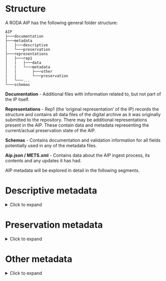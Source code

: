 # Structure

A RODA AIP has the following general folder structure:

```
AIP
├───documentation
├───metadata
│   ├───descriptive
│   └───preservation
├───representations
│   ├───rep1
│   |   ├───data
│   |   └───metadata
│   |       ├───other
│   |       └───preservation
|   └───...
└───schemas
```

**Documentation** - Additional files with information related to, but not part of the IP itself.

**Representations** - Rep1 (the ‘original representation’ of the IP) records the structure and contains all data files of the digital archive as it was originally submitted to the repository. There may be additional representations present in the AIP. These contain data and metadata representing the current/actual preservation state of the AIP.

**Schemas** - Contains documentation and validation information for all fields potentially used in any of the metadata files.

**Aip.json / METS.xml** - Contains data about the AIP ingest process, its contents and any updates it has had.

AIP metadata will be explored in detail in the following segments.

# Descriptive metadata

<details>
  <summary>Click to expand</summary>
    
Description.xml contains provided information about the archives contained in the AIP. The following table contains an overview of all tags considered, including mapping between descriptive metadata standards. It also shows how these standards are then mapped to the meemoo.xml.

| RODA-IN interface            | RODA-IN SCALA EAD                               | MEEMOO SIDECAR                       |
|------------------------------|-------------------------------------------------|--------------------------------------|
| scala ID                     | ead/archdesc/did/unitid@label="scalaId"         | /viaa/dc_identifier_localids/scalaId |
| local ID                     | ead/archdesc/did/unitid@label="localId"         | /viaa/dc_identifier_localid          |
| type                         | ead/archdesc@level="collection"                 |                                      |
| title                        | ead/archdesc/did/unittitle                      | /viaa/dc_title                       |
| date(s)                      | ead/archdesc/did/unitdate                       |                                      |
| archive creator(s)           | ead/archdesc/did/origination@label="creator"    | /viaa/dc_creators/Archiefvormer      |
| producer                     | ead/archdesc/did/origination@label="creator"    | /viaa/dc_publishers/publisher        |
| repository ID                | ead/archdesc/did/unitid @label="repositorycode" |                                      |
| repository name              | ead/archdesc/did/repository/corpname            | /viaa/CP                             |
| scope / content              | ead/archdesc/did/scopecontent                   | /viaa/dc_description                 |
| conditions governing access  | ead/archdesc/did/accessrestrict                 | /viaa/dc_rights_comment              |
| related units of description | ead/archdesc/did/relatedmaterial                | /viaa/dc_titles/archief              |
| date of creation             | ead/archdesc/procesinfo                         |                                      |

[Table source](https://docs.google.com/spreadsheets/d/1Za5ffiPs2Szpvpwx85ow2Y3wPLuSTrNZPgCWaP0tXO4/edit#gid=1231888693)

</details>

# Preservation metadata
    
<details>
  <summary>Click to expand</summary>
    
## Object metadata

### File object metadata
    
Contains structural information about each file, like its name, fixity information, format, size, …

The representation folder structure is copied. Then for each data file a file object PREMIS is made. Each file object PREMIS is given the filename of the original file.
    
<details>
  <summary>Example of a file object</summary>
    
```xml
<?xml version="1.0" encoding="UTF-8"?>
<v3:object xsi:type="v3:file" xmlns:v3="http://www.loc.gov/premis/v3" xmlns:xsi="http://www.w3.org/2001/XMLSchema-instance">
  <v3:objectIdentifier>
    <v3:objectIdentifierType>URN</v3:objectIdentifierType>
    <v3:objectIdentifierValue>urn:roda:premis:file:Stuk1_Tekstdocument.docx</v3:objectIdentifierValue>
  </v3:objectIdentifier>
  <v3:preservationLevel>
    <v3:preservationLevelValue>full</v3:preservationLevelValue>
  </v3:preservationLevel>
  <v3:objectCharacteristics>
    <v3:fixity>
      <v3:messageDigestAlgorithm>MD5</v3:messageDigestAlgorithm>
      <v3:messageDigest>DC5D4F96B81E7453C48664F7CBBE32BF</v3:messageDigest>
      <v3:messageDigestOriginator>RODA</v3:messageDigestOriginator>
    </v3:fixity>
    <v3:size>11803</v3:size>
    <v3:format>
      <v3:formatDesignation>
        <v3:formatName>Microsoft Word for Windows</v3:formatName>
        <v3:formatVersion>2007 onwards</v3:formatVersion>
      </v3:formatDesignation>
    </v3:format>
    <v3:format>
      <v3:formatRegistry>
        <v3:formatRegistryName>pronom</v3:formatRegistryName>
        <v3:formatRegistryKey>fmt/412</v3:formatRegistryKey>
      </v3:formatRegistry>
    </v3:format>
    <v3:format>
      <v3:formatRegistry>
        <v3:formatRegistryName>mime</v3:formatRegistryName>
        <v3:formatRegistryKey>application/vnd.openxmlformats-officedocument.wordprocessingml.document</v3:formatRegistryKey>
      </v3:formatRegistry>
    </v3:format>
  </v3:objectCharacteristics>
  <v3:originalName>Stuk1_Tekstdocument.docx</v3:originalName>
  <v3:storage>
    <v3:contentLocation>
      <v3:contentLocationType/>
      <v3:contentLocationValue/>
    </v3:contentLocation>
  </v3:storage>
</v3:object>
```

</details>
    
### Representation object metadata
    
Contains structural information about a representation, like its contained files and relations between them.

<details>
  <summary>Example of a representation object</summary>
    
```xml
<?xml version="1.0" encoding="UTF-8"?>
<v3:object xsi:type="v3:representation" xmlns:v3="http://www.loc.gov/premis/v3" xmlns:xsi="http://www.w3.org/2001/XMLSchema-instance">
  <v3:objectIdentifier>
    <v3:objectIdentifierType>URN</v3:objectIdentifierType>
    <v3:objectIdentifierValue>urn:roda:premis:representation:76af487e-7c63-3a1d-9ef2-5eec0b9e139d</v3:objectIdentifierValue>
  </v3:objectIdentifier>
  <v3:preservationLevel>
    <v3:preservationLevelValue/>
  </v3:preservationLevel>
  <v3:relationship>
    <v3:relationshipType>structural</v3:relationshipType>
    <v3:relationshipSubType>hasPart</v3:relationshipSubType>
    <v3:relatedObjectIdentifier>
      <v3:relatedObjectIdentifierType>URN</v3:relatedObjectIdentifierType>
      <v3:relatedObjectIdentifierValue>urn:roda:premis:file:Stuk2_Presentatie.pptx</v3:relatedObjectIdentifierValue>
    </v3:relatedObjectIdentifier>
  </v3:relationship>
  <v3:relationship>
    <v3:relationshipType>structural</v3:relationshipType>
    <v3:relationshipSubType>hasPart</v3:relationshipSubType>
    <v3:relatedObjectIdentifier>
      <v3:relatedObjectIdentifierType>URN</v3:relatedObjectIdentifierType>
      <v3:relatedObjectIdentifierValue>urn:roda:premis:file:Stuk1_Tekstdocument.docx</v3:relatedObjectIdentifierValue>
    </v3:relatedObjectIdentifier>
  </v3:relationship>
</v3:object>
```
    
</details>
    
## Event metadata
    
An event is a process which is run on the AIP. Events are normally run and saved at the AIP level. It is possible to explicitely ask RODA to run certain events at representation or file level. In those cases, the event data will be stored in PREMIS metadata at the respective level.

An event PREMIS file is a log file about an event. It contains the following parts:
- The type of event. Check the full list below.
- The outcome of the event. An event can have a SUCCESS or a FAILURE outcome. Or it can be SKIPPED, meaning the process was considered but not executed.
- The agents involved in the event. Agents can be users or software programs.
- The objects involved in the event. Objects can be files, representations, the AIP and even the ingested SIP.

Here follows a list of event PREMIS metadata per event type.
    
### Wellformedness check

Checks that the received SIP is well formed, complete and that no unexpected files were included.

Agents involved: EARKSIP2ToAIPPlugin, user starting ingest process.
    
Objects involved: SIP, AIP.

<details>
    <summary>Example</summary>
    
```xml
<?xml version="1.0" encoding="UTF-8"?>
<event xmlns="http://www.loc.gov/premis/v3">
  <eventIdentifier>
    <eventIdentifierType>URN</eventIdentifierType>
    <eventIdentifierValue>urn:roda:premis:event:f051d728-5cba-4a4c-b9b2-0ef192c3bc2c</eventIdentifierValue>
  </eventIdentifier>
  <eventType>wellformedness check</eventType>
  <eventDateTime>2021-09-20T10:42:12.80Z</eventDateTime>
  <eventDetailInformation>
    <eventDetail>Checked that the received SIP is well formed, complete and that no unexpected files were included.</eventDetail>
  </eventDetailInformation>
  <eventOutcomeInformation>
    <eventOutcome>SUCCESS</eventOutcome>
    <eventOutcomeDetail>
      <eventOutcomeDetailNote>The SIP was well formed and complete.</eventOutcomeDetailNote>
    </eventOutcomeDetail>
  </eventOutcomeInformation>
  <linkingAgentIdentifier>
    <linkingAgentIdentifierType>URN</linkingAgentIdentifierType>
    <linkingAgentIdentifierValue>urn:roda:premis:agent:org.roda.core.plugins.plugins.ingest.EARKSIP2ToAIPPlugin@1.0</linkingAgentIdentifierValue>
  </linkingAgentIdentifier>
  <linkingAgentIdentifier>
    <linkingAgentIdentifierType>URN</linkingAgentIdentifierType>
    <linkingAgentIdentifierValue>urn:roda:premis:agent:jkleevens</linkingAgentIdentifierValue>
  </linkingAgentIdentifier>
  <linkingObjectIdentifier>
    <linkingObjectIdentifierType>URN</linkingObjectIdentifierType>
    <linkingObjectIdentifierValue>urn:roda:transferred_resource:dossier_met_mappen - uuid-6981ba8e-9d2b-4e8a-912e-6e2a6ad44c3d.zip</linkingObjectIdentifierValue>
    <linkingObjectRole>source</linkingObjectRole>
  </linkingObjectIdentifier>
  <linkingObjectIdentifier>
    <linkingObjectIdentifierType>URN</linkingObjectIdentifierType>
    <linkingObjectIdentifierValue>urn:roda:aip:668b3f2f-51be-4dd7-ace6-d73a41b8526c</linkingObjectIdentifierValue>
    <linkingObjectRole>outcome</linkingObjectRole>
  </linkingObjectIdentifier>
</event>
```

</details>

Checks whether the descriptive metadata is included in the SIP and if this metadata is valid according to the established policy.

Agents involved: DescriptiveMetadataValidationPlugin, user starting ingest process.
    
Objects involved: AIP.

<details>
    <summary>Example</summary>

```xml
<?xml version="1.0" encoding="UTF-8"?>
<event xmlns="http://www.loc.gov/premis/v3">
  <eventIdentifier>
    <eventIdentifierType>URN</eventIdentifierType>
    <eventIdentifierValue>urn:roda:premis:event:5794d4d2-4d8e-4ebc-977e-1f0d3b5d077e</eventIdentifierValue>
  </eventIdentifier>
  <eventType>wellformedness check</eventType>
  <eventDateTime>2021-09-20T10:42:13.39Z</eventDateTime>
  <eventDetailInformation>
    <eventDetail>Checked whether the descriptive metadata is included in the SIP and if this metadata is valid according to the established policy.</eventDetail>
  </eventDetailInformation>
  <eventOutcomeInformation>
    <eventOutcome>SUCCESS</eventOutcome>
    <eventOutcomeDetail>
      <eventOutcomeDetailNote>Descriptive metadata is well formed and complete.
Schemas used on validation: scala-dc (1.0)</eventOutcomeDetailNote>
    </eventOutcomeDetail>
  </eventOutcomeInformation>
  <linkingAgentIdentifier>
    <linkingAgentIdentifierType>URN</linkingAgentIdentifierType>
    <linkingAgentIdentifierValue>urn:roda:premis:agent:org.roda.core.plugins.plugins.base.DescriptiveMetadataValidationPlugin@1.0</linkingAgentIdentifierValue>
  </linkingAgentIdentifier>
  <linkingAgentIdentifier>
    <linkingAgentIdentifierType>URN</linkingAgentIdentifierType>
    <linkingAgentIdentifierValue>urn:roda:premis:agent:jkleevens</linkingAgentIdentifierValue>
  </linkingAgentIdentifier>
  <linkingObjectIdentifier>
    <linkingObjectIdentifierType>URN</linkingObjectIdentifierType>
    <linkingObjectIdentifierValue>urn:roda:aip:668b3f2f-51be-4dd7-ace6-d73a41b8526c</linkingObjectIdentifierValue>
    <linkingObjectRole>outcome</linkingObjectRole>
  </linkingObjectIdentifier>
</event>
```
 
</details>

### Format identification

Identifies the object's file formats and versions using Siegfried.

Agents involved: SiegfriedPlugin, user starting ingest process.
    
Objects involved: all files.
 
<details>
    <summary>Example</summary>

```xml
<?xml version="1.0" encoding="UTF-8"?>
<event xmlns="http://www.loc.gov/premis/v3">
  <eventIdentifier>
    <eventIdentifierType>URN</eventIdentifierType>
    <eventIdentifierValue>urn:roda:premis:event:53c2f0b9-61c9-4088-a4e6-fabc8c6f6f2a</eventIdentifierValue>
  </eventIdentifier>
  <eventType>format identification</eventType>
  <eventDateTime>2021-09-20T10:42:13.89Z</eventDateTime>
  <eventDetailInformation>
    <eventDetail>Identified the object's file formats and versions using Siegfried.</eventDetail>
  </eventDetailInformation>
  <eventOutcomeInformation>
    <eventOutcome>SUCCESS</eventOutcome>
    <eventOutcomeDetail>
      <eventOutcomeDetailNote>File formats were identified and recorded in PREMIS objects.</eventOutcomeDetailNote>
    </eventOutcomeDetail>
  </eventOutcomeInformation>
  <linkingAgentIdentifier>
    <linkingAgentIdentifierType>URN</linkingAgentIdentifierType>
    <linkingAgentIdentifierValue>urn:roda:premis:agent:org.roda.core.plugins.plugins.characterization.SiegfriedPlugin@1.9.1 w/ DROID_SignatureFile_V97</linkingAgentIdentifierValue>
  </linkingAgentIdentifier>
  <linkingAgentIdentifier>
    <linkingAgentIdentifierType>URN</linkingAgentIdentifierType>
    <linkingAgentIdentifierValue>urn:roda:premis:agent:jkleevens</linkingAgentIdentifierValue>
  </linkingAgentIdentifier>
  <linkingObjectIdentifier>
    <linkingObjectIdentifierType>URN</linkingObjectIdentifierType>
    <linkingObjectIdentifierValue>urn:roda:file:07fd0033-d8c4-3e69-83f4-4bd0601efdb9</linkingObjectIdentifierValue>
    <linkingObjectRole>source</linkingObjectRole>
  </linkingObjectIdentifier>
  <linkingObjectIdentifier>
    <linkingObjectIdentifierType>URN</linkingObjectIdentifierType>
    <linkingObjectIdentifierValue>urn:roda:file:e1da121d-9a3a-3a09-bdb4-355c03cf560d</linkingObjectIdentifierValue>
    <linkingObjectRole>source</linkingObjectRole>
  </linkingObjectIdentifier>
  <linkingObjectIdentifier>
    <linkingObjectIdentifierType>URN</linkingObjectIdentifierType>
    <linkingObjectIdentifierValue>urn:roda:file:d775e0e6-66cb-3a76-b7ef-3695de3ec22b</linkingObjectIdentifierValue>
    <linkingObjectRole>source</linkingObjectRole>
  </linkingObjectIdentifier>
  <linkingObjectIdentifier>
    <linkingObjectIdentifierType>URN</linkingObjectIdentifierType>
    <linkingObjectIdentifierValue>urn:roda:file:5d9ee2c8-1dca-38dd-af8e-4ff1df860875</linkingObjectIdentifierValue>
    <linkingObjectRole>source</linkingObjectRole>
  </linkingObjectIdentifier>
</event>
```
  
</details>

### Virus check

Scans package for malicious programs using ClamAV.

Agents involved: AntivirusPlugin, user starting ingest process.
    
Objects involved: AIP.
    
<details>
    <summary>Example</summary>

```xml
<?xml version="1.0" encoding="UTF-8"?>
<event xmlns="http://www.loc.gov/premis/v3">
  <eventIdentifier>
    <eventIdentifierType>URN</eventIdentifierType>
    <eventIdentifierValue>urn:roda:premis:event:06079fd0-aa57-4931-922e-1df092a09183</eventIdentifierValue>
  </eventIdentifier>
  <eventType>virus check</eventType>
  <eventDateTime>2021-09-20T10:42:13.36Z</eventDateTime>
  <eventDetailInformation>
    <eventDetail>Scanned package for malicious programs using ClamAV.</eventDetail>
  </eventDetailInformation>
  <eventOutcomeInformation>
    <eventOutcome>SUCCESS</eventOutcome>
    <eventOutcomeDetail>
      <eventOutcomeDetailNote>The package does not contain any known malicious programs.
/roda/data/storage/aip/668b3f2f-51be-4dd7-ace6-d73a41b8526c: OK

----------- SCAN SUMMARY -----------
Infected files: 0
Time: 0.325 sec (0 m 0 s)
Start Date: 2021:09:20 10:42:13
End Date:   2021:09:20 10:42:13</eventOutcomeDetailNote>
    </eventOutcomeDetail>
  </eventOutcomeInformation>
  <linkingAgentIdentifier>
    <linkingAgentIdentifierType>URN</linkingAgentIdentifierType>
    <linkingAgentIdentifierValue>urn:roda:premis:agent:org.roda.core.plugins.plugins.antivirus.AntivirusPlugin@ClamAV 0.103.2/26261/Thu Aug 12 08:22:34 2021</linkingAgentIdentifierValue>
  </linkingAgentIdentifier>
  <linkingAgentIdentifier>
    <linkingAgentIdentifierType>URN</linkingAgentIdentifierType>
    <linkingAgentIdentifierValue>urn:roda:premis:agent:jkleevens</linkingAgentIdentifierValue>
  </linkingAgentIdentifier>
  <linkingObjectIdentifier>
    <linkingObjectIdentifierType>URN</linkingObjectIdentifierType>
    <linkingObjectIdentifierValue>urn:roda:aip:668b3f2f-51be-4dd7-ace6-d73a41b8526c</linkingObjectIdentifierValue>
    <linkingObjectRole>outcome</linkingObjectRole>
  </linkingObjectIdentifier>
</event>
```
  
</details>

### Authorization check

User permissions are checked to ensure that they have sufficient authorization to store the AIP under the desired node of the classification scheme.

Agents involved: VerifyUserAuthorizationPlugin, user starting ingest process.
    
Objects involved: AIP.
 
<details>
    <summary>Example</summary>

```xml
<?xml version="1.0" encoding="UTF-8"?>
<event xmlns="http://www.loc.gov/premis/v3">
  <eventIdentifier>
    <eventIdentifierType>URN</eventIdentifierType>
    <eventIdentifierValue>urn:roda:premis:event:d9f2207c-53ad-4196-b333-7b881ac676d2</eventIdentifierValue>
  </eventIdentifier>
  <eventType>authorization check</eventType>
  <eventDateTime>2021-09-20T10:42:13.97Z</eventDateTime>
  <eventDetailInformation>
    <eventDetail>User permissions have been checked to ensure that he has sufficient authorization to store the AIP under the desired node of the classification scheme.</eventDetail>
  </eventDetailInformation>
  <eventOutcomeInformation>
    <eventOutcome>SUCCESS</eventOutcome>
    <eventOutcomeDetail>
      <eventOutcomeDetailNote>The user has enough permissions to deposit the AIP under the designated node of the classification scheme
Done with checking user authorization for AIP 668b3f2f-51be-4dd7-ace6-d73a41b8526c</eventOutcomeDetailNote>
    </eventOutcomeDetail>
  </eventOutcomeInformation>
  <linkingAgentIdentifier>
    <linkingAgentIdentifierType>URN</linkingAgentIdentifierType>
    <linkingAgentIdentifierValue>urn:roda:premis:agent:org.roda.core.plugins.plugins.ingest.VerifyUserAuthorizationPlugin@1.0</linkingAgentIdentifierValue>
  </linkingAgentIdentifier>
  <linkingAgentIdentifier>
    <linkingAgentIdentifierType>URN</linkingAgentIdentifierType>
    <linkingAgentIdentifierValue>urn:roda:premis:agent:jkleevens</linkingAgentIdentifierValue>
  </linkingAgentIdentifier>
  <linkingObjectIdentifier>
    <linkingObjectIdentifierType>URN</linkingObjectIdentifierType>
    <linkingObjectIdentifierValue>urn:roda:aip:668b3f2f-51be-4dd7-ace6-d73a41b8526c</linkingObjectIdentifierValue>
    <linkingObjectRole>outcome</linkingObjectRole>
  </linkingObjectIdentifier>
</event>
```
   
</details>

### Ingest start

The ingest process starts.

Agents involved: ConfigurableIngestPlugin, user starting ingest process.
    
Objects involved: SIP, AIP.
    
<details>
    <summary>Example</summary>

```xml
<?xml version="1.0" encoding="UTF-8"?>
<event xmlns="http://www.loc.gov/premis/v3">
  <eventIdentifier>
    <eventIdentifierType>URN</eventIdentifierType>
    <eventIdentifierValue>urn:roda:premis:event:5aebcbb0-dcbd-41e2-b342-08de70fde9a6</eventIdentifierValue>
  </eventIdentifier>
  <eventType>ingest start</eventType>
  <eventDateTime>2021-09-20T10:42:11.97Z</eventDateTime>
  <eventDetailInformation>
    <eventDetail>The ingest process has started.</eventDetail>
  </eventDetailInformation>
  <eventOutcomeInformation>
    <eventOutcome>SUCCESS</eventOutcome>
    <eventOutcomeDetail>
      <eventOutcomeDetailNote>The ingest process has successfully ended.</eventOutcomeDetailNote>
    </eventOutcomeDetail>
  </eventOutcomeInformation>
  <linkingAgentIdentifier>
    <linkingAgentIdentifierType>URN</linkingAgentIdentifierType>
    <linkingAgentIdentifierValue>urn:roda:premis:agent:org.roda.core.plugins.plugins.ingest.v2.ConfigurableIngestPlugin@2.0</linkingAgentIdentifierValue>
  </linkingAgentIdentifier>
  <linkingAgentIdentifier>
    <linkingAgentIdentifierType>URN</linkingAgentIdentifierType>
    <linkingAgentIdentifierValue>urn:roda:premis:agent:jkleevens</linkingAgentIdentifierValue>
  </linkingAgentIdentifier>
  <linkingObjectIdentifier>
    <linkingObjectIdentifierType>URN</linkingObjectIdentifierType>
    <linkingObjectIdentifierValue>urn:roda:transferred_resource:dossier_met_mappen - uuid-6981ba8e-9d2b-4e8a-912e-6e2a6ad44c3d.zip</linkingObjectIdentifierValue>
    <linkingObjectRole>source</linkingObjectRole>
  </linkingObjectIdentifier>
  <linkingObjectIdentifier>
    <linkingObjectIdentifierType>URN</linkingObjectIdentifierType>
    <linkingObjectIdentifierValue>urn:roda:aip:668b3f2f-51be-4dd7-ace6-d73a41b8526c</linkingObjectIdentifierValue>
    <linkingObjectRole>outcome</linkingObjectRole>
  </linkingObjectIdentifier>
</event>
```
 
</details>

### Ingest end

The ingest process ends.

Agents involved: ConfigurableIngestPlugin, user starting ingest process.
    
Objects involved: SIP, AIP.
    
<details>
    <summary>Example</summary>

```xml
<?xml version="1.0" encoding="UTF-8"?>
<event xmlns="http://www.loc.gov/premis/v3">
  <eventIdentifier>
    <eventIdentifierType>URN</eventIdentifierType>
    <eventIdentifierValue>urn:roda:premis:event:8ce4e78f-6f09-40f4-99a5-5c8e7bc835d3</eventIdentifierValue>
  </eventIdentifier>
  <eventType>ingest end</eventType>
  <eventDateTime>2021-09-20T10:42:14.14Z</eventDateTime>
  <eventDetailInformation>
    <eventDetail>The ingest process has ended.</eventDetail>
  </eventDetailInformation>
  <eventOutcomeInformation>
    <eventOutcome>SUCCESS</eventOutcome>
    <eventOutcomeDetail>
      <eventOutcomeDetailNote>The ingest process has successfully ended.</eventOutcomeDetailNote>
    </eventOutcomeDetail>
  </eventOutcomeInformation>
  <linkingAgentIdentifier>
    <linkingAgentIdentifierType>URN</linkingAgentIdentifierType>
    <linkingAgentIdentifierValue>urn:roda:premis:agent:org.roda.core.plugins.plugins.ingest.v2.ConfigurableIngestPlugin@2.0</linkingAgentIdentifierValue>
  </linkingAgentIdentifier>
  <linkingAgentIdentifier>
    <linkingAgentIdentifierType>URN</linkingAgentIdentifierType>
    <linkingAgentIdentifierValue>urn:roda:premis:agent:jkleevens</linkingAgentIdentifierValue>
  </linkingAgentIdentifier>
  <linkingObjectIdentifier>
    <linkingObjectIdentifierType>URN</linkingObjectIdentifierType>
    <linkingObjectIdentifierValue>urn:roda:transferred_resource:dossier_met_mappen - uuid-6981ba8e-9d2b-4e8a-912e-6e2a6ad44c3d.zip</linkingObjectIdentifierValue>
    <linkingObjectRole>source</linkingObjectRole>
  </linkingObjectIdentifier>
  <linkingObjectIdentifier>
    <linkingObjectIdentifierType>URN</linkingObjectIdentifierType>
    <linkingObjectIdentifierValue>urn:roda:aip:668b3f2f-51be-4dd7-ace6-d73a41b8526c</linkingObjectIdentifierValue>
    <linkingObjectRole>outcome</linkingObjectRole>
  </linkingObjectIdentifier>
</event>
```
    
</details>

### Message digest calculation

Creates base PREMIS objects with file original name and file fixity information (like MD5 or SHA-256).

Agents involved: PremisSkeletonPlugin, user starting ingest process.
    
Objects involved: AIP.
   
<details>
    <summary>Example</summary>

```xml
<?xml version="1.0" encoding="UTF-8"?>
<event xmlns="http://www.loc.gov/premis/v3">
  <eventIdentifier>
    <eventIdentifierType>URN</eventIdentifierType>
    <eventIdentifierValue>urn:roda:premis:event:eeb83f9f-97e1-4a01-97b2-baa824f656bc</eventIdentifierValue>
  </eventIdentifier>
  <eventType>message digest calculation</eventType>
  <eventDateTime>2021-09-20T10:42:13.71Z</eventDateTime>
  <eventDetailInformation>
    <eventDetail>Created base PREMIS objects with file original name and file fixity information (SHA-256).</eventDetail>
  </eventDetailInformation>
  <eventOutcomeInformation>
    <eventOutcome>SUCCESS</eventOutcome>
    <eventOutcomeDetail>
      <eventOutcomeDetailNote>PREMIS objects were successfully created.</eventOutcomeDetailNote>
    </eventOutcomeDetail>
  </eventOutcomeInformation>
  <linkingAgentIdentifier>
    <linkingAgentIdentifierType>URN</linkingAgentIdentifierType>
    <linkingAgentIdentifierValue>urn:roda:premis:agent:org.roda.core.plugins.plugins.characterization.PremisSkeletonPlugin@1.0</linkingAgentIdentifierValue>
  </linkingAgentIdentifier>
  <linkingAgentIdentifier>
    <linkingAgentIdentifierType>URN</linkingAgentIdentifierType>
    <linkingAgentIdentifierValue>urn:roda:premis:agent:jkleevens</linkingAgentIdentifierValue>
  </linkingAgentIdentifier>
  <linkingObjectIdentifier>
    <linkingObjectIdentifierType>URN</linkingObjectIdentifierType>
    <linkingObjectIdentifierValue>urn:roda:aip:668b3f2f-51be-4dd7-ace6-d73a41b8526c</linkingObjectIdentifierValue>
    <linkingObjectRole>outcome</linkingObjectRole>
  </linkingObjectIdentifier>
</event>
```
  
</details>

### Accession

Adds the package to the inventory. After this point, the responsibility for the digital content’s preservation is passed on to the repository.

Agents involved: AutoAcceptSIPPlugin, user starting ingest process.
    
Objects involved: AIP.
    
<details>
    <summary>Example</summary>

```xml
<?xml version="1.0" encoding="UTF-8"?>
<event xmlns="http://www.loc.gov/premis/v3">
  <eventIdentifier>
    <eventIdentifierType>URN</eventIdentifierType>
    <eventIdentifierValue>urn:roda:premis:event:08fe7621-5824-456b-8178-952139837fa9</eventIdentifierValue>
  </eventIdentifier>
  <eventType>accession</eventType>
  <eventDateTime>2021-09-20T10:42:14.10Z</eventDateTime>
  <eventDetailInformation>
    <eventDetail>Added package to the inventory. After this point, the responsibility for the digital content’s preservation is passed on to the repository.</eventDetail>
  </eventDetailInformation>
  <eventOutcomeInformation>
    <eventOutcome>SUCCESS</eventOutcome>
    <eventOutcomeDetail>
      <eventOutcomeDetailNote>The AIP was successfully added to the repository's inventory.</eventOutcomeDetailNote>
    </eventOutcomeDetail>
  </eventOutcomeInformation>
  <linkingAgentIdentifier>
    <linkingAgentIdentifierType>URN</linkingAgentIdentifierType>
    <linkingAgentIdentifierValue>urn:roda:premis:agent:org.roda.core.plugins.plugins.ingest.AutoAcceptSIPPlugin@1.0</linkingAgentIdentifierValue>
  </linkingAgentIdentifier>
  <linkingAgentIdentifier>
    <linkingAgentIdentifierType>URN</linkingAgentIdentifierType>
    <linkingAgentIdentifierValue>urn:roda:premis:agent:jkleevens</linkingAgentIdentifierValue>
  </linkingAgentIdentifier>
  <linkingObjectIdentifier>
    <linkingObjectIdentifierType>URN</linkingObjectIdentifierType>
    <linkingObjectIdentifierValue>urn:roda:aip:668b3f2f-51be-4dd7-ace6-d73a41b8526c</linkingObjectIdentifierValue>
    <linkingObjectRole>outcome</linkingObjectRole>
  </linkingObjectIdentifier>
</event>
```
 
</details>

### Unpacking

Extracts objects from the package in E-ARK SIP 2 format.

Agents involved: EARKSIP2ToAIPPlugin, user starting ingest process.
    
Objects involved: SIP, AIP.
    
<details>
    <summary>Example</summary>

```xml
<?xml version="1.0" encoding="UTF-8"?>
<event xmlns="http://www.loc.gov/premis/v3">
  <eventIdentifier>
    <eventIdentifierType>URN</eventIdentifierType>
    <eventIdentifierValue>urn:roda:premis:event:93820350-9ebd-47ba-aed6-71e8801cbf23</eventIdentifierValue>
  </eventIdentifier>
  <eventType>unpacking</eventType>
  <eventDateTime>2021-09-20T10:42:12.78Z</eventDateTime>
  <eventDetailInformation>
    <eventDetail>Extracted objects from package in E-ARK SIP 2 format.</eventDetail>
  </eventDetailInformation>
  <eventOutcomeInformation>
    <eventOutcome>SUCCESS</eventOutcome>
    <eventOutcomeDetail>
      <eventOutcomeDetailNote>The SIP has been successfully unpacked.</eventOutcomeDetailNote>
    </eventOutcomeDetail>
  </eventOutcomeInformation>
  <linkingAgentIdentifier>
    <linkingAgentIdentifierType>URN</linkingAgentIdentifierType>
    <linkingAgentIdentifierValue>urn:roda:premis:agent:org.roda.core.plugins.plugins.ingest.EARKSIP2ToAIPPlugin@1.0</linkingAgentIdentifierValue>
  </linkingAgentIdentifier>
  <linkingAgentIdentifier>
    <linkingAgentIdentifierType>URN</linkingAgentIdentifierType>
    <linkingAgentIdentifierValue>urn:roda:premis:agent:jkleevens</linkingAgentIdentifierValue>
  </linkingAgentIdentifier>
  <linkingObjectIdentifier>
    <linkingObjectIdentifierType>URN</linkingObjectIdentifierType>
    <linkingObjectIdentifierValue>urn:roda:transferred_resource:dossier_met_mappen - uuid-6981ba8e-9d2b-4e8a-912e-6e2a6ad44c3d.zip</linkingObjectIdentifierValue>
    <linkingObjectRole>source</linkingObjectRole>
  </linkingObjectIdentifier>
  <linkingObjectIdentifier>
    <linkingObjectIdentifierType>URN</linkingObjectIdentifierType>
    <linkingObjectIdentifierValue>urn:roda:aip:668b3f2f-51be-4dd7-ace6-d73a41b8526c</linkingObjectIdentifierValue>
    <linkingObjectRole>outcome</linkingObjectRole>
  </linkingObjectIdentifier>
</event>
```
 
</details>

### Digital signature validation

Checks if digital signatures were valid and/or strips them.

Agents involved: DigitalSignaturePlugin, user starting ingest process.
    
Objects involved: AIP.
    
<details>
    <summary>Example</summary>

```xml
<?xml version="1.0" encoding="UTF-8"?>
<event xmlns="http://www.loc.gov/premis/v3">
  <eventIdentifier>
    <eventIdentifierType>URN</eventIdentifierType>
    <eventIdentifierValue>urn:roda:premis:event:909e5fc4-d6e7-4f9d-a750-a9679c3f2dc0</eventIdentifierValue>
  </eventIdentifier>
  <eventType>digital signature validation</eventType>
  <eventDateTime>2021-07-19T07:28:51.56Z</eventDateTime>
  <eventDetailInformation>
    <eventDetail>Checked if digital signatures were valid and/or stripped them.</eventDetail>
  </eventDetailInformation>
  <eventOutcomeInformation>
    <eventOutcome>SKIPPED</eventOutcome>
    <eventOutcomeDetail>
      <eventOutcomeDetailNote>The package skipped the action.
No file was stripped on this aip.</eventOutcomeDetailNote>
    </eventOutcomeDetail>
  </eventOutcomeInformation>
  <linkingAgentIdentifier>
    <linkingAgentIdentifierType>URN</linkingAgentIdentifierType>
    <linkingAgentIdentifierValue>urn:roda:premis:agent:org.roda.core.plugins.external.DigitalSignaturePlugin@1.0</linkingAgentIdentifierValue>
  </linkingAgentIdentifier>
  <linkingAgentIdentifier>
    <linkingAgentIdentifierType>URN</linkingAgentIdentifierType>
    <linkingAgentIdentifierValue>urn:roda:premis:agent:admin</linkingAgentIdentifierValue>
  </linkingAgentIdentifier>
</event>
```
    
</details>

### Metadata extraction

Extraction of technical metadata using Apache Tika.

Agents involved: TikaFullTextPlugin, user starting ingest process.
    
Objects involved: all files.
    
<details>
    <summary>Example</summary>

```xml
<?xml version="1.0" encoding="UTF-8"?>
<event xmlns="http://www.loc.gov/premis/v3">
  <eventIdentifier>
    <eventIdentifierType>URN</eventIdentifierType>
    <eventIdentifierValue>urn:roda:premis:event:1f1fae7e-c9f3-47da-9843-ddb5b200f1bc</eventIdentifierValue>
  </eventIdentifier>
  <eventType>metadata extraction</eventType>
  <eventDateTime>2021-07-19T07:28:50.61Z</eventDateTime>
  <eventDetailInformation>
    <eventDetail>Extraction of technical metadata using Apache Tika.</eventDetail>
  </eventDetailInformation>
  <eventOutcomeInformation>
    <eventOutcome>FAILURE</eventOutcome>
    <eventOutcomeDetail>
      <eventOutcomeDetailNote>Failed to extract technical metadata from file.
Could not create binary</eventOutcomeDetailNote>
    </eventOutcomeDetail>
  </eventOutcomeInformation>
  <linkingAgentIdentifier>
    <linkingAgentIdentifierType>URN</linkingAgentIdentifierType>
    <linkingAgentIdentifierValue>urn:roda:premis:agent:org.roda.core.plugins.external.TikaFullTextPlugin@1.0</linkingAgentIdentifierValue>
  </linkingAgentIdentifier>
  <linkingAgentIdentifier>
    <linkingAgentIdentifierType>URN</linkingAgentIdentifierType>
    <linkingAgentIdentifierValue>urn:roda:premis:agent:admin</linkingAgentIdentifierValue>
  </linkingAgentIdentifier>
  <linkingObjectIdentifier>
    <linkingObjectIdentifierType>URN</linkingObjectIdentifierType>
    <linkingObjectIdentifierValue>urn:roda:file:4a1b6500-8136-3b9f-9bb6-cb1f45d34ff1</linkingObjectIdentifierValue>
    <linkingObjectRole>source</linkingObjectRole>
  </linkingObjectIdentifier>
  <linkingObjectIdentifier>
    <linkingObjectIdentifierType>URN</linkingObjectIdentifierType>
    <linkingObjectIdentifierValue>urn:roda:file:aada1e36-ec4a-3322-bec0-578c77cf97d0</linkingObjectIdentifierValue>
    <linkingObjectRole>source</linkingObjectRole>
  </linkingObjectIdentifier>
  <linkingObjectIdentifier>
    <linkingObjectIdentifierType>URN</linkingObjectIdentifierType>
    <linkingObjectIdentifierValue>urn:roda:file:78852e6c-9b8a-3350-b6eb-0e6755501e57</linkingObjectIdentifierValue>
    <linkingObjectRole>source</linkingObjectRole>
  </linkingObjectIdentifier>
</event>
```
  
</details>

</details>
    
# Other metadata

<details>
<summary>Click to expand</summary>
    
## Siegfried
    
The representation folder structure is copied. Then for each data file a Siegried JSON file is made.
    
<details>
    <summary>Example</summary>

```JSON
{
    "filename": "/roda/data/storage/aip/668b3f2f-51be-4dd7-ace6-d73a41b8526c/representations/rep1/data/Dossier_1/Stuk1_Tekstdocument.docx",
    "filesize": 11803,
    "modified": "2021-09-20T10:42:12Z",
    "errors": "",
    "matches": [{
            "ns": "pronom",
            "id": "fmt/412",
            "format": "Microsoft Word for Windows",
            "version": "2007 onwards",
            "mime": "application/vnd.openxmlformats-officedocument.wordprocessingml.document",
            "basis": "extension match docx; container name [Content_Types].xml with byte match at 327, 94 (signature 1/3)",
            "warning": ""
        }
    ]
}
```
   
</details>

## ApacheTika
  
The representation folder structure is copied. Then for each data file an ApacheTika XML file is made.
    
<details>
    <summary>Example</summary>

```xml
<?xml version="1.0" encoding="UTF-8"?>
<metadata>
  <field name="X-Parsed-By">org.apache.tika.parser.DefaultParser</field>
  <field name="X-Parsed-By">org.apache.tika.parser.txt.TXTParser</field>
  <field name="Content-Encoding">ISO-8859-1</field>
  <field name="Content-Type">text/plain; charset=ISO-8859-1</field>
</metadata>
```
   
</details>
    
## VeraPDF
  
The representation folder structure is copied. Then for each pdf file a VeraPDF HTML file is made.
  
[Example](https://github.com/Automatic-Ingest-Digital-Archives/SCALA/blob/main/RODA/AIP%20Interpretation%20Manual/VeraPDF_Example_Output.pdf.html)
   
</details>

</details>
    
